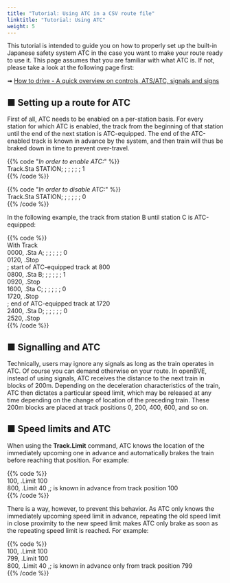 ```yaml
---
title: "Tutorial: Using ATC in a CSV route file"
linktitle: "Tutorial: Using ATC"
weight: 5
---
```


This tutorial is intended to guide you on how to properly set up the built-in Japanese safety system ATC in the case you want to make your route ready to use it. This page assumes that you are familiar with what ATC is. If not, please take a look at the following page first:

➟ [How to drive - A quick overview on controls, ATS/ATC, signals and signs](https://openbve-project.net/play-japanese/)

## ■ Setting up a route for ATC
First of all, ATC needs to be enabled on a per-station basis. For every station for which ATC is enabled, the track from the beginning of that station until the end of the next station is ATC-equipped. The end of the ATC-enabled track is known in advance by the system, and then train will thus be braked down in time to prevent over-travel.

{{% code "*In order to enable ATC:*" %}}  
Track.Sta STATION; ; ; ; ; ; 1  
{{% /code %}}

{{% code "*In order to disable ATC:*" %}}  
Track.Sta STATION; ; ; ; ; ; 0  
{{% /code %}}

In the following example, the track from station B until station C is ATC-equipped:

{{% code %}}  
With Track  
0000, .Sta A; ; ; ; ; ; 0  
0120, .Stop  
; start of ATC-equipped track at 800  
0800, .Sta B; ; ; ; ; ; 1  
0920, .Stop  
1600, .Sta C; ; ; ; ; ; 0  
1720, .Stop  
; end of ATC-equipped track at 1720  
2400, .Sta D; ; ; ; ; ; 0  
2520, .Stop  
{{% /code %}}

## ■ Signalling and ATC

Technically, users may ignore any signals as long as the train operates in ATC. Of course you can demand otherwise on your route. In openBVE, instead of using signals, ATC receives the distance to the next train in blocks of 200m. Depending on the deceleration characteristics of the train, ATC then dictates a particular speed limit, which may be released at any time depending on the change of location of the preceding train. These 200m blocks are placed at track positions 0, 200, 400, 600, and so on.

## ■ Speed limits and ATC

When using the **Track.Limit** command, ATC knows the location of the immediately upcoming one in advance and automatically brakes the train before reaching that position. For example:

{{% code %}}  
100, .Limit 100  
800, .Limit 40 ,; is known in advance from track position 100  
{{% /code %}}

There is a way, however, to prevent this behavior. As ATC only knows the immediately upcoming speed limit in advance, repeating the old speed limit in close proximity to the new speed limit makes ATC only brake as soon as the repeating speed limit is reached. For example:

{{% code %}}  
100, .Limit 100  
799, .Limit 100  
800, .Limit 40 ,; is known in advance only from track position 799  
{{% /code %}}
